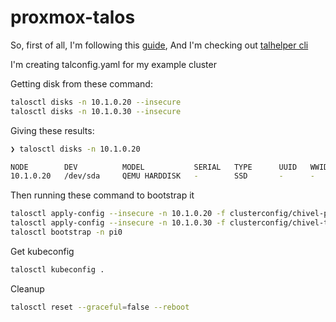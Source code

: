 # proxmox-talos

So, first of all, I'm following this [guide](https://www.talos.dev/v1.8/talos-guides/install/virtualized-platforms/proxmox/), And I'm checking out [talhelper cli](https://budimanjojo.github.io/talhelper/latest/getting-started/)

I'm creating talconfig.yaml for my example cluster

Getting disk from these command:

```bash
talosctl disks -n 10.1.0.20 --insecure
talosctl disks -n 10.1.0.30 --insecure
```

Giving these results:

```bash
❯ talosctl disks -n 10.1.0.20

NODE        DEV          MODEL           SERIAL   TYPE      UUID   WWID   MODALIAS      NAME   SIZE     BUS_PATH                                                                               SUBSYSTEM          READ_ONLY   SYSTEM_DISK
10.1.0.20   /dev/sda     QEMU HARDDISK   -        SSD       -      -      scsi:t-0x00   -      69 GB    /pci0000:00/0000:00:1e.0/0000:05:04.0/0000:09:01.0/virtio2/host6/target6:0:0/6:0:0:0   /sys/class/block               *
```

Then running these command to bootstrap it

```bash
talosctl apply-config --insecure -n 10.1.0.20 -f clusterconfig/chivel-pi0.yaml
talosctl apply-config --insecure -n 10.1.0.30 -f clusterconfig/chivel-talos-worker1.yaml
talosctl bootstrap -n pi0
```

Get kubeconfig

```bash
talosctl kubeconfig .
```

Cleanup

```bash
talosctl reset --graceful=false --reboot
```
